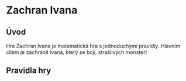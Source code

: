 
# Zachran Ivana

## Úvod

Hra Zachran Ivana je matematická hra s jednoduchými pravidly. Hlavním cílem je zachránit ivana, který se bojí, strašlivých monster!

## Pravidla hry
